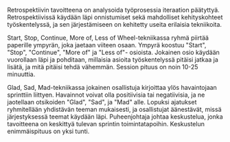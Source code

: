 Retrospektiivin tavoitteena on analysoida työprosessia iteraation päätyttyä. Retrospektiivissä käydään läpi onnistumiset
sekä mahdolliset kehityskohteet työskentelyssä, ja sen järjestämiseen on kehitetty useita erilaisia tekniikoita.

Start, Stop, Continue, More of, Less of Wheel-tekniikassa ryhmä piirtää paperille ympyrän, joka jaetaan viiteen osaan.
Ympyrä koostuu "Start", "Stop", "Continue", "More of" ja "Less of"- osioista. Jokainen osio käydään vuorollaan läpi ja 
pohditaan, millaisia asioita työskentelyssä pitäisi jatkaa ja lisätä, ja mitä pitäisi tehdä vähemmän. Session pituus on
noin 10-25 minuuttia.

Glad, Sad, Mad-tekniikassa jokainen osallistuja kirjoittaa ylös havaintojaan sprinttiin liittyen. Havainnot voivat olla
positiivisia tai negatiivisia, ja ne jaotellaan otsikoiden "Glad", "Sad", ja "Mad" alle. Lopuksi ajatukset ryhmitellään
yhdistävän teeman mukaisesti, ja osallistujat äänestävät, missä järjestyksessä teemat käydään läpi. Puheenjohtaja johtaa
keskustelua, jonka tavoitteena on keskittyä tulevan sprintin toimintatapoihin. Keskustelun enimmäispituus on yksi tunti.
